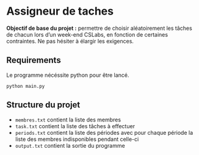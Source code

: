 # Assigneur de taches
**Objectif de base du projet :** permettre de choisir aléatoirement les tâches de chacun lors d’un week-end CSLabs, en fonction de certaines contraintes. Ne pas hésiter à élargir les exigences.

## Requirements
Le programme nécéssite python pour être lancé.
```
python main.py
```

## Structure du projet
 - `membres.txt` contient la liste des membres
 - `task.txt` contient la liste des tâches à effectuer
 - `periods.txt` contient la liste des périodes avec pour chaque période la liste des membres indisponibles pendant celle-ci
 - `output.txt` contient la sortie du programme